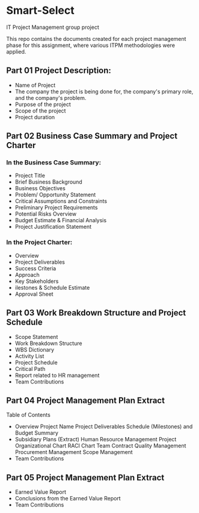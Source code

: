 # Smart-Select
IT Project Management group project

This repo contains the documents created for each project management phase for this assignment, where various ITPM methodologies were applied.

## Part 01 Project Description:
- Name of Project
- The company the project is being done for, the company's primary role, and the company's problem.
- Purpose of the project
- Scope of the project
- Project duration

## Part 02 Business Case Summary and Project Charter
### In the Business Case Summary:
- Project Title
- Brief Business Background 
- Business Objectives
- Problem/ Opportunity Statement
- Critical Assumptions and Constraints 
- Preliminary Project Requirements
- Potential Risks Overview
- Budget Estimate & Financial Analysis
- Project Justification Statement

### In the Project Charter: 
- Overview
- Project Deliverables
- Success Criteria
- Approach
- Key Stakeholders
- ilestones & Schedule Estimate
- Approval Sheet

## Part 03 Work Breakdown Structure and Project Schedule
- Scope Statement
- Work Breakdown Structure
- WBS Dictionary
- Activity List
- Project Schedule
- Critical Path
- Report related to HR management
- Team Contributions

## Part 04 Project Management Plan Extract
Table of Contents
- Overview
    Project Name
    Project Deliverables
    Schedule (Milestones) and Budget Summary 
- Subsidiary Plans (Extract)
    Human Resource Management 
    Project Organizational Chart
    RACI Chart
    Team Contract
    Quality Management
    Procurement Management
    Scope Management
- Team Contributions

## Part 05 Project Management Plan Extract
- Earned Value Report
- Conclusions from the Earned Value Report
- Team Contributions
